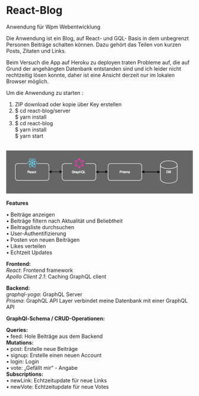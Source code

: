 # React-Blog
Anwendung für Wpm Webentwicklung

Die Anwendung ist ein Blog, auf React- und GQL- Basis in dem unbegrenzt Personen Beiträge schalten können. Dazu gehört das Teilen von kurzen Posts, Zitaten und Links.

Beim Versuch die App auf Heroku zu deployen traten Probleme auf, die auf Grund der angehängten Datenbank entstanden sind und ich leider nicht rechtzeitig lösen konnte, daher ist eine Ansicht derzeit nur im lokalen Browser möglich. 

Um die Anwendung zu starten :

1. ZIP download oder kopie über Key erstellen </br>
2. $ cd react-blog/server </br> $ yarn install
3. $ cd react-blog </br>$ yarn install </br>$ yarn start</br></br>



![Archtitektur](PaperReactBlog.png?raw=true "Archtitektur")

<b>Features</b>

•	Beiträge anzeigen <br/>
•	Beiträge filtern nach Aktualität und Beliebtheit <br/>
•	Beitragsliste durchsuchen<br/>
•	User-Authentifizierung<br/>
•	Posten von neuen Beiträgen<br/>
•	Likes verteilen<br/>
•	Echtzeit Updates<br/>

<b>Frontend:</b><br/>
<i>React</i>: Frontend framework <br/>
<i>Apollo Client 2.1</i>: Caching GraphQL client

<b>Backend:</b><br/>
<i>graphql-yoga</i>: GraphQL Server <br/>
<i>Prisma</i>: GraphQL API Layer verbindet meine Datenbank mit einer GraphQL API

<b>GraphQl-Schema / CRUD-Operationen:</b><br/>

<b>Queries:</b><br/>
  •	feed: Hole Beiträge aus dem Backend<br/>
<b>Mutations:</b><br/>
  •	post: Erstelle neue Beiträge <br/>
  •	signup: Erstelle einen neuen Account<br/>
  •	login: Login <br/>
  •	vote: „Gefällt mir“ - Angabe<br/>
<b>Subscriptions:</b><br/>
  •	newLink: Echtzeitupdate für neue Links<br/>
  •	newVote: Echtzeitupdate für neue Votes

